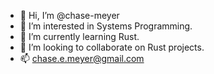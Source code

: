 - 👋 Hi, I’m @chase-meyer
- 👀 I’m interested in Systems Programming.
- 🌱 I’m currently learning Rust.
- 💞️ I’m looking to collaborate on Rust projects.
- 📫 chase.e.meyer@gmail.com

<!---
chase-meyer/chase-meyer is a ✨ special ✨ repository because its `README.md` (this file) appears on your GitHub profile.
You can click the Preview link to take a look at your changes.
--->
